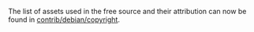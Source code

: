 The list of assets used in the free source and their attribution can now be found in [contrib/debian/copyright](../contrib/debian/copyright).
